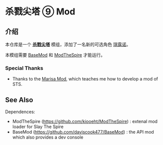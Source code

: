 # 杀戮尖塔 ⑨ Mod

## 介绍 ##
本仓库是一个 [**杀戮尖塔**](https://store.steampowered.com/app/646570/Slay_the_Spire/) 模组，添加了一名新的可选角色 [琪露诺](https://zh.moegirl.org/琪露诺)。

本模组需要 [BaseMod](https://github.com/daviscook477/BaseMod/releases) 和 [ModTheSpire](https://github.com/kiooeht/ModTheSpire/releases) 才能运行。

### Special Thanks ###
  - Thanks to the [Marisa Mod](https://github.com/lf201014/STS_ThMod_MRS), which teaches me how to develop a mod of STS.

## See Also ##
Dependences:
   * ModTheSpire (https://github.com/kiooeht/ModTheSpire) : extenal mod loader for Slay The Spire
   * BaseMod (https://github.com/daviscook477/BaseMod) : the API mod which also provides a dev console